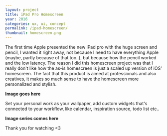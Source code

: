 ```yaml
---
layout: project
title: iPad Pro Homescreen
year: 2016
categories: ux, ui, concept
permalink: /ipad-homescreen/
thumbnail: homescreen.png
---
```


The first time Apple presented the new iPad pro with the huge screen and pencil, I wanted it right away, not because I need to have everything Apple (maybe, partly because of that too..), but because how the pencil worked and the low latency. The reason I did this homescreen project was that I really don't like how the as-is homescreen is just a scaled up version of iOS' homescreen. The fact that this product is aimed at professionals and also creatives, it makes so much sense to have the homescreen more personalized and stylish.

**Image goes here**

Set your personal work as your wallpaper, add custom widgets that's connected to your workflow, like calendar, inspiration source, todo list etc..

**Image series comes here**

Thank you for watching <3
